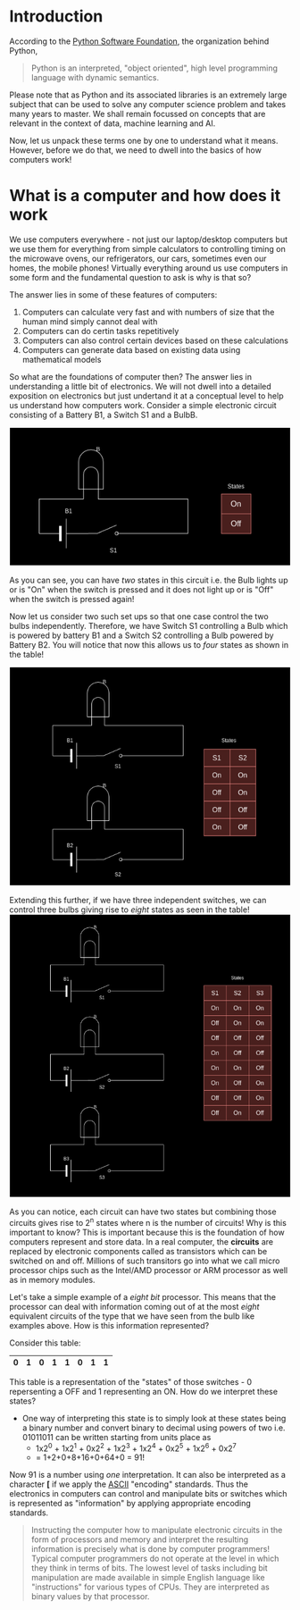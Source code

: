 # Introduction

According to the [Python Software Foundation](https://www.python.org/doc/essays/blurb/?external_link=true), the organization behind Python, 
> Python is an interpreted, "object oriented", high level programming language with dynamic semantics.

Please note that as Python and its associated libraries is an extremely large subject that can be used to solve any computer science problem and takes many years to master. We shall remain focussed on concepts that are relevant in the context of data, machine learning and AI.

Now, let us unpack these terms one by one to understand what it means. However, before we do that, we need to dwell into the basics of how computers work!

# What is a computer and how does it work

We use computers everywhere - not just our laptop/desktop computers but we use them for everything from simple calculators to controlling timing on the microwave ovens, our refrigerators, our cars, sometimes even our homes, the mobile phones! Virtually everything around us use computers in some form and the fundamental question to ask is why is that so? 

The answer lies in some of these features of computers:

1. Computers can calculate very fast and with numbers of size that the human mind simply cannot deal with
2. Computers can do certin tasks repetitively  
3. Computers can also control certain devices based on these calculations 
4. Computers can generate data based on existing data using mathematical models

So what are the foundations of computer then? The answer lies in understanding a little bit of electronics. We will not dwell into a detailed exposition on electronics but just undertand it at a conceptual level to help us understand how computers work. Consider a simple electronic circuit consisting of a Battery B1, a Switch S1 and a BulbB. 

![Single Circuit with a Bulb and a Switch](SingleSwitch.png)

As you can see, you can have *two* states in this circuit i.e. the Bulb lights up or is "On" when the switch is pressed and it does not light up or is "Off" when the switch is pressed again!

Now let us consider two such set ups so that one case control the two bulbs independently. Therefore, we have Switch S1 controlling a Bulb which is powered by battery B1 and a Switch S2 controlling a Bulb powered by Battery B2. You will notice that now this allows us to *four* states as shown in the table!

![Two Circuits with independently controlled Bulbs with two Switches](TwoSwitches.png)

Extending this further, if we have three independent switches, we can control three bulbs giving rise to *eight* states as seen in the table!
![Three Circuits with independently controlled Bulbs with three Switches](ThreeSwitches.png)

As you can notice, each circuit can have two states but combining those circuits gives rise to  2<sup>n</sup> states where n is the number of circuits! 
Why is this important to know? This is important because this is the foundation of how computers represent and store data. In a real computer, the **circuits** are replaced by electronic components called as transistors which can be switched on and off. Millions of such transitors go into what we call micro processor chips such as the Intel/AMD processor or ARM processor as well as in memory modules.

Let's take a simple example of a *eight bit* processor. This means that the processor can deal with information coming out of at the most *eight* equivalent circuits of the type that we have seen from the bulb like examples above. How is this information represented? 

Consider this table:

| 0 | 1 | 0 | 1 | 1 | 0 | 1 | 1 |
|---|---|---|---|---|---|---|---|

This table is a representation of the "states" of those switches - 0 repersenting a OFF and 1 representing an ON. How do we interpret these states? 
- One way of interpreting this state is to simply look at these states being a binary number and convert binary to decimal using powers of two i.e. 01011011 can be written starting from units place as
  - 1x2<sup>0</sup> + 1x2<sup>1</sup> + 0x2<sup>2</sup> + 1x2<sup>3</sup> + 1x2<sup>4</sup> + 0x2<sup>5</sup> + 1x2<sup>6</sup> + 0x2<sup>7</sup>
  - = 1+2+0+8+16+0+64+0 = 91!
 
Now 91 is a number using *one* interpretation. It can also be interpreted as a character **[** if we apply the [ASCII](https://en.wikipedia.org/wiki/ASCII) "encoding" standards. Thus the electronics in computers can control and manipulate bits or switches which is represented as "information" by applying appropriate encoding standards. 
> Instructing the computer how to manipulate electronic circuits in the form of processors and memory and interpret the resulting information is precisely what is done by computer programmers!
Typical computer programmers do not operate at the level in which they think in terms of bits. The lowest level of tasks including bit manipulation are made available in simple English language like "instructions" for various types of CPUs. They are interpreted as binary values by that processor. 
